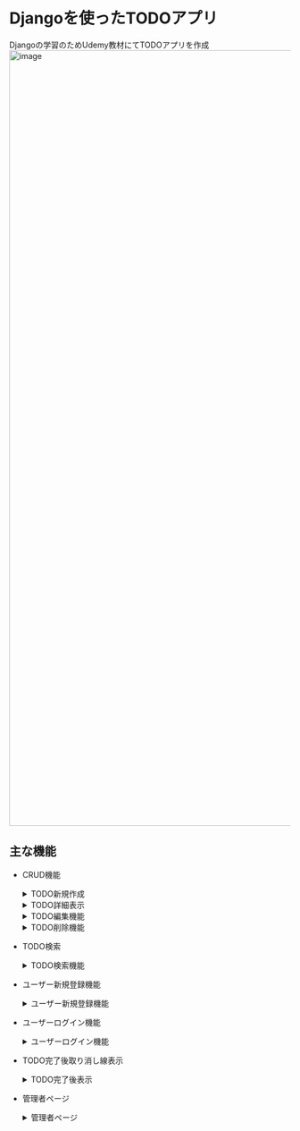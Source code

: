 # Djangoを使ったTODOアプリ　　
Djangoの学習のためUdemy教材にてTODOアプリを作成
<img width="1387" alt="image" src="https://github.com/Naru-hub/react-todo-app/assets/81672054/38e4bcf5-c554-468a-a27f-d559560bcb32">

## 主な機能
- CRUD機能
  <details><summary>TODO新規作成</summary>
    
  ### TODOを新規作成フォームにて作成することが可能
  <img width="980" alt="image" src="https://github.com/Naru-hub/react-todo-app/assets/81672054/abb063cc-8cce-4c4a-b945-c5406f4e4191">
  </details>
  <details><summary>TODO詳細表示</summary>

  ### TODOを詳細ページにて確認することが可能
  <img width="980" alt="image" src="https://github.com/Naru-hub/Django_todo/assets/81672054/5111362e-5135-4dee-a8cb-f93eaba6f295">
  </details>
  <details><summary>TODO編集機能</summary>

  ### TODOを編集フォームにて編集することが可能
  <img width="980" alt="image" src="https://github.com/Naru-hub/Django_todo/assets/81672054/0aa35276-652b-4153-ab5c-21797256fd1a"> 
  </details>
  <details><summary>TODO削除機能</summary>

  ### TODOを削除することが可能
  ![image](https://github.com/Naru-hub/Django_todo/assets/81672054/eb70ac8b-7001-4aa5-a982-4db4d567bf6d)
  <img width="980" alt="image" src="https://github.com/Naru-hub/Django_todo/assets/81672054/97091429-0190-4af0-bf4e-79709e91e4e1">
  </details>

- TODO検索
  <details><summary>TODO検索機能</summary>

  ### TODOを検索することが可能
  <img width="980" alt="スクリーンショット 2024-05-03 19 50 32" src="https://github.com/Naru-hub/Django_todo/assets/81672054/6d32870e-9431-4e3a-a123-9a2451a2648a">
  <img width="980" alt="image" src="https://github.com/Naru-hub/Django_todo/assets/81672054/47ce18f2-f705-4726-b05f-bba08ac9b3ba">
  </details>
- ユーザー新規登録機能
  <details><summary>ユーザー新規登録機能</summary>

  ### ユーザーを作成することが可能
  <img width="980" alt="スクリーンショット 2024-05-03 19 56 30" src="https://github.com/Naru-hub/Django_todo/assets/81672054/3df74344-eb87-42f3-a00f-a310d1f761c3">
  <img width="980" alt="image" src="https://github.com/Naru-hub/Django_todo/assets/81672054/807fda93-d2d0-4e10-92db-bb6c95a2eac6">
  </details>
- ユーザーログイン機能
  <details><summary>ユーザーログイン機能</summary>
  
  ### 特定ユーザーでログインすることが可能
  <img width="980" alt="image" src="https://github.com/Naru-hub/Django_todo/assets/81672054/130bb2ce-0f59-4fba-86d1-b7545bd46126">
  <img width="980" alt="image" src="https://github.com/Naru-hub/Django_todo/assets/81672054/e3fbe351-f023-433a-a4ac-9704b9b42e02">
  </details>
- TODO完了後取り消し線表示
  <details><summary>TODO完了後表示</summary>

  ### TODO完了後は取り消し線と完了マークが表示される
  <img width="980" alt="スクリーンショット 2024-05-04 22 01 03" src="https://github.com/Naru-hub/Django_todo/assets/81672054/17f28e90-f846-434d-bcae-d78517695fa1">
  </details>
- 管理者ページ
  <details><summary>管理者ページ</summary>

  ### TODO管理
  <img width="1440" alt="image" src="https://github.com/Naru-hub/Django_todo/assets/81672054/a603cb5f-35c0-400b-b6c9-698582fd9a7d">
  
  ### ユーザー管理
  <img width="1436" alt="image" src="https://github.com/Naru-hub/Django_todo/assets/81672054/1ce906d3-3f27-40b0-927a-593adaa84238">
  </details>

